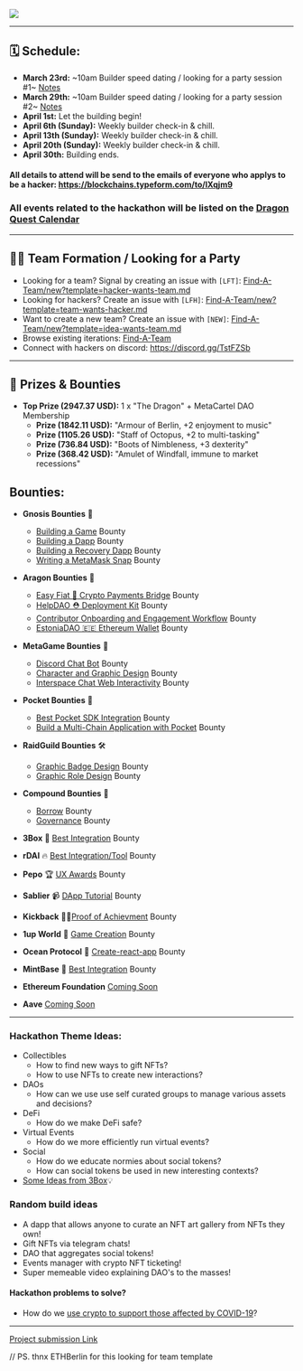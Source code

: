 ![](https://i.imgur.com/sFnh2Wy.png)

---

## 🗓 Schedule:
- **March 23rd:** ~10am Builder speed dating / looking for a party session #1~
[Notes](https://hackmd.io/uE7yf-gISFC98lhDL6Uv-A)
- **March 29th:** ~10am Builder speed dating / looking for a party session #2~ [Notes](https://hackmd.io/9Rp10RipTo-mGscYoS11Tw)
- **April 1st:** Let the building begin! 
- **April 6th (Sunday):** Weekly builder check-in & chill.
- **April 13th (Sunday):** Weekly builder check-in & chill.
- **April 20th (Sunday):** Weekly builder check-in & chill.
- **April 30th:** Building ends.

#### All details to attend will be send to the emails of everyone who applys to be a hacker: https://blockchains.typeform.com/to/lXqjm9

### All events related to the hackathon will be listed on the [Dragon Quest Calendar](https://calendar.google.com/calendar?cid=Y3FtdTZwOGs3YmRudmdxNm5zaG80aHJ2aThAZ3JvdXAuY2FsZW5kYXIuZ29vZ2xlLmNvbQ) 

---

## 🧙‍♂️ Team Formation / Looking for a Party 

-   Looking for a team? Signal by creating an issue with `[LFT]`: [Find-A-Team/new?template=hacker-wants-team.md](https://github.com/metacartel/dragon-quest/issues/new?template=hacker-wants-team.md)
-   Looking for hackers? Create an issue with `[LFH]`: [Find-A-Team/new?template=team-wants-hacker.md](https://github.com/metacartel/dragon-quest/issues/new?template=team-wants-hacker.md)
-   Want to create a new team? Create an issue with `[NEW]`: [Find-A-Team/new?template=idea-wants-team.md](https://github.com/metacartel/dragon-quest/issues/new?template=idea-wants-team.md)
-   Browse existing iterations: [Find-A-Team](https://github.com/metacartel/dragon-quest/issues)
-   Connect with hackers on discord: https://discord.gg/TstFZSb

---

## 🐉 Prizes & Bounties

- **Top Prize (2947.37 USD):** 1 x "The Dragon" + MetaCartel DAO Membership
    - **Prize (1842.11 USD):** "Armour of Berlin, +2 enjoyment to music"
    - **Prize (1105.26 USD):** "Staff of Octopus, +2 to multi-tasking" 
    - **Prize (736.84 USD):** "Boots of Nimbleness, +3 dexterity" 
    - **Prize (368.42 USD):** "Amulet of Windfall, immune to market recessions" 

## Bounties: 

- **Gnosis Bounties** 🦉
    - [Building a Game](https://explorer.bounties.network/bounty/3940) Bounty
    - [Building a Dapp](https://explorer.bounties.network/bounty/3937) Bounty
    - [Building a Recovery Dapp](https://explorer.bounties.network/bounty/3938) Bounty
    - [Writing a MetaMask Snap](https://explorer.bounties.network/bounty/3939) Bounty
- **Aragon Bounties** 🦅
    - [Easy Fiat :bridge_at_night: Crypto Payments Bridge](https://explorer.bounties.network/bounty/3925) Bounty
    - [HelpDAO ⛑ Deployment Kit](https://explorer.bounties.network/bounty/3926) Bounty
    - [Contributor Onboarding and Engagement Workflow](https://explorer.bounties.network/bounty/3928) Bounty
    - [EstoniaDAO 🇪🇪 Ethereum Wallet](https://explorer.bounties.network/bounty/3930) Bounty
- **MetaGame Bounties** :octopus:
    - [Discord Chat Bot](https://explorer.bounties.network/bounty/3950) Bounty
    - [Character and Graphic Design](https://explorer.bounties.network/bounty/3949) Bounty
    - [Interspace Chat Web Interactivity](https://explorer.bounties.network/bounty/3948) Bounty
- **Pocket Bounties** 👖
    - [Best Pocket SDK Integration](https://explorer.bounties.network/bounty/3932) Bounty
    - [Build a Multi-Chain Application with Pocket](https://explorer.bounties.network/bounty/3933) Bounty

- **RaidGuild Bounties** 🛠
    - [Graphic Badge Design](https://explorer.bounties.network/bounty/3943) Bounty
    - [Graphic Role Design](https://explorer.bounties.network/bounty/3945) Bounty
- **Compound Bounties** 💱
    - [Borrow](https://explorer.bounties.network/bounty/3947) Bounty 
    - [Governance](https://explorer.bounties.network/bounty/3946)  Bounty  
- **3Box** :tada: [Best Integration](https://explorer.bounties.network/bounty/3920) Bounty
- **rDAI** :fire: [Best Integration/Tool](https://explorer.bounties.network/bounty/3921) Bounty
- **Pepo** 🏆 [UX Awards](https://explorer.bounties.network/bounty/3922) Bounty
- **Sablier** 📹 [DApp Tutorial](https://explorer.bounties.network/bounty/3927) Bounty
- **Kickback** 🦵🏼[Proof of Achievment](https://explorer.bounties.network/bounty/3935) Bounty
- **1up World** 🍄 [Game Creation](https://explorer.bounties.network/bounty/3936) Bounty 
- **Ocean Protocol** 🌊 [Create-react-app](https://explorer.bounties.network/bounty/3941) Bounty
- **MintBase** 🍬 [Best Integration](https://explorer.bounties.network/bounty/3942) Bounty
- **Ethereum Foundation** [Coming Soon]()
- **Aave** [Coming Soon]()



---

### Hackathon Theme Ideas:
- Collectibles
    - How to find new ways to gift NFTs?
    - How to use NFTs to create new interactions?
- DAOs
    - How can we use use self curated groups to manage various assets and decisions?
- DeFi
    - How do we make DeFi safe?
- Virtual Events
    - How do we more efficiently run virtual events?
- Social
    - How do we educate normies about social tokens?
    - How can social tokens be used in new interesting contexts?
- [Some Ideas from 3Box](https://medium.com/3box/what-you-can-build-with-3box-216bcef0a71c)💡

### Random build ideas

- A dapp that allows anyone to curate an NFT art gallery from NFTs they own!
- Gift NFTs via telegram chats!
- DAO that aggregates social tokens!
- Events manager with crypto NFT ticketing!
- Super memeable video explaining DAO's to the masses!

#### Hackathon problems to solve?
- How do we [use crypto to support those affected by COVID-19](https://discord.gg/UKwrBQV)?

---

[Project submission Link](https://github.com/metacartel/submissions/issues/1)

// PS. thnx ETHBerlin for this looking for team template

